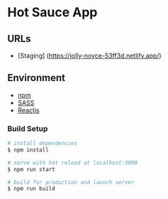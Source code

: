 # Hot Sauce App

## URLs
- [Staging] (https://jolly-noyce-53ff3d.netlify.app/)

## Environment
* [npm](https://www.npmjs.com/features?gclid=Cj0KCQiAi7XQBRDnARIsANeLIeu5j3pDVzQq5zmYrhf-OP5XJoSLq0BjIBVsAWnGXVQOYBMPRu1yZCcaAoj1EALw_wcB)
* [SASS](https://github.com/sass/sass)
* [Reactjs](https://reactjs.org/)

### Build Setup

```bash
# install dependencies
$ npm install

# serve with hot reload at localhost:3000
$ npm run start

# build for production and launch server
$ npm run build
```

